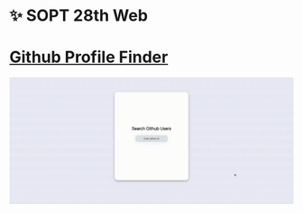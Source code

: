 # ✨ SOPT 28th Web

# [Github Profile Finder](https://github.com/jenehojinchoi/SOPT_28th_Web/tree/main/3rd_seminar)

![Demo](./github_profile_finder/githubProfileFinder.gif)

